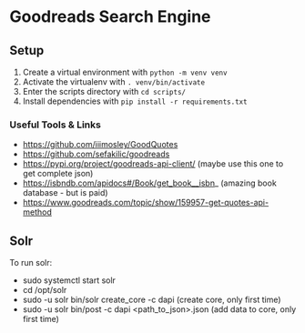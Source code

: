 # Goodreads Search Engine

## Setup

1. Create a virtual environment with `python -m venv venv`
2. Activate the virtualenv with `. venv/bin/activate`
3. Enter the scripts directory with `cd scripts/`
4. Install dependencies with `pip install -r requirements.txt`

### Useful Tools & Links

- https://github.com/iiimosley/GoodQuotes
- https://github.com/sefakilic/goodreads
- https://pypi.org/project/goodreads-api-client/ (maybe use this one to get complete json)
- https://isbndb.com/apidocs#/Book/get_book__isbn_ (amazing book database - but is paid)
- https://www.goodreads.com/topic/show/159957-get-quotes-api-method


## Solr

To run solr:

- sudo systemctl start solr
- cd /opt/solr
- sudo -u solr bin/solr create_core -c dapi (create core, only first time)
- sudo -u solr bin/post -c dapi <path_to_json>.json (add data to core, only first time)
